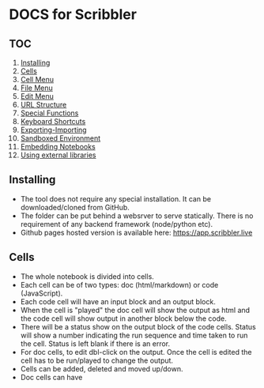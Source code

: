 # DOCS for Scribbler

## TOC
1. [Installing](#installing)
2. [Cells](#cells)
3. [Cell Menu](#cell-menu)
4. [File Menu](#file-menu)
5. [Edit Menu](#edit-menu)
6. [URL Structure](#url-structure)
7. [Special Functions](#special-functions)
8. [Keyboard Shortcuts](#keyboard-shortcuts)
9. [Exporting-Importing](#exporting-importing)
10. [Sandboxed Environment](#sandboxed-enviroment)
11. [Embedding Notebooks](#embedding-notebooks)
12. [Using external libraries](#using-external-libraries)

## Installing
- The tool does not require any special installation. It can be downloaded/cloned from GitHub.
- The folder can be put behind a websrver to serve statically. There is no requirement of any backend framework (node/python etc). 
- Github pages hosted version is available here: https://app.scribbler.live

## Cells
- The whole notebook is divided into cells. 
- Each cell can be of two types: doc (html/markdown) or code (JavaScript). 
- Each code cell will have an input block and an output block. 
- When the cell is "played" the doc cell will show the output as html and the code cell will show output in another block below the code. 
- There will be a status show on the output block of the code cells. Status will show a number indicating the run sequence and time taken to run the cell. Status is left blank if there is an error. 
- For doc cells, to edit dbl-click on the output. Once the cell is edited the cell has to be run/played to change the output. 
- Cells can be added, deleted and moved up/down. 
- Doc cells can have <style> tags also inside them. 
- All the elements created in doc cells using html can be accessed in the code cells through document.getelementbyid or document.queryselector. jQuery style $() can also be used by loading/importing jQuery library (see [Using external libraries](#using-external-libraries)). 
- Last evaluated expression of a code cell is displayed in the output. Ensure the last expression is not very large (like a large array or a function declaration).

## Cell Menu
Certain operations can be done on cell-menu. The cell-menu is at top-right corner of the cell (for smaller screens it is above the cell). The menu consists of:
- Toggling type of cell from code to doc and vice-versa
- Running/playing (►) the cell to run the code in the cell or to display the doc content
- Moving the cell up (↑) 
- Moving the cell down (↓)
- Adding another cell below the current cell (✛)
- Deleting the current cell (☓)

## File Menu
The file menu consists of:
- Save: Saving a notebook to the browser storage
- Open: Opening a notebook from the browser storage
- Upload: Opening a .jsnb file from local machine
- Download: Saving the current notebook as .jsnb file on local machine
- GitHub: Loading a file from a GitHub repository or pushing a file to a GitHub repository. An authentication dialogue will pop up asking for Access Toke, username/owner name, repo and file path. Access token is not stored in the back end and is used to authenticate GitHub API calls.
- Download as HTML: Save the current notebook as HTM to local machine. HTLM cells will be displayed as HTML. For code cells both the code and output of the code is displayed as HTML. 
- Download only output as HTML: Save only the output of the current notebook as HTML on local machine.
- Download as JS: Down load the code in cells as a single JavaSript file.

## Edit Menu
The edit menu consists of:
- Insert code cell: A blank code-type cell is inserted at the end of the current notebook
- Insert doc cell: A blank html-type cell is inserted at the end of the current notebook
- Insert style cell: A blank html-type cell with <style> tags is inserted at the end of the current notebook
  
## URL Structure
- The URL of Github pages deployment is [https://app.scribbler.live](https://app.scribbler.live). 
- For downloaded file it will be file://path/index.html. For self hosted solutions the main link will be as per the deployment. 
- Following the main link, there can be an anchor attached. The location of the anchor is taken as the file to be loaded into the notebook. For example, [https://app.scribbler.live/#./examples/Hello-world.jsnb](https://app.scribbler.live#./examples/Hello-world.jsnb) will "GET" the file https://app.scribbler.live/examples/Hello-world.jsnb and load it into Scribbler. The file has to be available publicly to load in this fashion. 
- Git hub files can be loaded using a shorter notation of github:user-name/repo/path-of-file. So the above file can be linked as : [https://app.scribbler.live#github:gopi-suvanam/scribbler/examples/Hello-world.jsnb](https://app.scribbler.live#github:gopi-suvanam/scirbbler/examples/Hello-world.jsnb). If the repo is public, Scribbler will try to GET it and load it, else GitHub authentication dialoge will pop up. 
- When a file is loded from or pushed to GitHub, the URL updates to this format. The URL can be shared with others for easy collaboration.

## Special Functions
There are a few special functions:
- scrib.show(..) displays the object in the output cell. Ensure the content displayed is not very large, else it will be truncated. 
- scrib.currCell() function returns the element corresponding to the output <div> of the current code cell. 
Both these functions might behave differently when called from within asynchronous code.
  
Other useful functions:
- scrib.getDom(id) is short form for window.getElementById
- scrib.waitForDom(id) is an asynchronous version of scrib.waitForDom, where the function waits for a dom to be available and resolves to the element once it is available. This is useful if a dom is being created by another asynchronous activity. scrib.waitForDom can be used as: scrib.waitForDom(id).then(dom=>{stuff to do with dom}) or inside and async function it can be used as dom = await scrib.waitForDom(id).\
- scrib.uploadFile opens file browser and resolves to the contents of a file if selected.
- scrib.loadScript(url) to load the url as script. Example: To load JQuery use: scrib.loadScript("https://code.jquery.com/jquery-3.6.3.min.js")

## Keyboard Shortcuts
These shortcuts work when a code cell is in focus:
- Ctrl-Enter/Cmd-Enter: Run the current cell
- Shift-Enter': Run the current cell and go to next cell
- Alt-Enter/Option-Enter: Insert new cell
- Alt-D/Option-D: Delete the current cell (no undo at the moment, so be careful)
- Alt/Option-Up Arrow: Move the cell up
- Alt/Option-Up Down: Move the cell down

These shortcuts are global
- Alt-R/Option-R: Run all the cells
- Ctrl-G: Import from/Push to GitHub
- Ctrl-S: Save the notebook to the browser
- Ctrl-O: Load a jsnb from local machine

## Exporting-Importing
- A file on GitHub repo can be loaded into the .jsnb file. The repo has to be public or you should be a collaborator.
- A notebook can be pushed to GiHub. You should be a collaborator on the repo for this.
- GitHub operations will require an [access token from GitHub](https://docs.github.com/en/authentication/keeping-your-account-and-data-secure/creating-a-personal-access-token#creating-a-fine-grained-personal-access-token)
- Files in public GitHub repos can be directly accessed as: https://app.scribbler.live#https://raw.githubusercontent.com/[USERNAME]/[REPO]/[BRANCH]/[PATH_TO_FILE]
- If GitHub pages are enabled for the repo, the files can be accessed also using this link: https://app.scribbler.live#https://[USERNAME].github.io/[REPO]/[PATH_TO_FILE]
- The output of a notebook can be downloaded as an HTML file (with code or wothout code)
- The code of a notebook can be downloaded as a JavaScript file
  
## Sandboxed Enviroment
- The Scribbler notebook runs in a sandboxed iFrame. This blocks several functionalities including accessing certain browser APIs, accessing external resources where CORS is not allowed, accessing cookies etc.
- To enable these features, click on the icon ⤯ at the top-right corner above the notebook. After confirmation, the notebook will be reloaded without the sandbox.

## Embedding Notebooks
- Scribbler notebooks can be embedded as an iFrame in other pages.
- For this use the code:
```html
<iframe id="sandbox" style="width:100%;height:100%" src ="https://app.scribbler.live/sandbox.html?jsnb=link-to-the-notebook-file"></iframe>
```
- Replace link-to-the-notebook-file with the path of the file.
- Github file can be embedded using:
```html
<iframe id="sandbox" style="width:100%;height:100%" src ="https://app.scribbler.live/sandbox.html?jsnb=github:user/repository/path-to-file"></iframe>
```
- Note: Embed a notebook in your page only if you trust the notebook.

## Using external libraries
External libraries can be used using two specially built functions:
- scrib.loadScript(url,async) to load the url as script. Example: To load JQuery use: scrib.loadScript("https://code.jquery.com/jquery-3.6.3.min.js")
- Additionally, dynamic import from ES6 can be used to load a module. Example: import("https://unpkg.com/jquery@3.3.1/dist/jquery.min.js")
- D3 and Plotlyjs are preloaded. Also a sister project DI-Labs is preloaded. DI-Labs provides easy interface for working with data including plotting, array manipulation and scientific computing. See this example for more details: [https://app.scribbler.live#./examples/AMM-Simulation.jsnb](https://app.scribbler.live#./examples/AMM-Simulation.jsnb)
  
  
